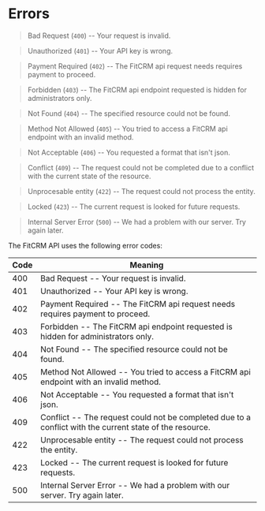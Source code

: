 # Errors

> Bad Request (`400`) -- Your request is invalid.

> Unauthorized (`401`) -- Your API key is wrong.

> Payment Required (`402`) -- The FitCRM api request needs requires payment to proceed.

> Forbidden (`403`) -- The FitCRM api endpoint requested is hidden for administrators only.

> Not Found (`404`) -- The specified resource could not be found.

> Method Not Allowed (`405`) -- You tried to access a FitCRM api endpoint with an invalid method.

> Not Acceptable (`406`) -- You requested a format that isn't json.

> Conflict (`409`) -- The request could not be completed due to a conflict with the current state of the resource.

> Unprocesable entity (`422`) -- The request could not process the entity.

> Locked (`423`) -- The current request is looked for future requests.

> Internal Server Error (`500`) -- We had a problem with our server. Try again later.

The FitCRM API uses the following error codes:

| Code | Meaning                                                                                                  |
| ---- | -------------------------------------------------------------------------------------------------------- |
| 400  | Bad Request -- Your request is invalid.                                                                  |
| 401  | Unauthorized -- Your API key is wrong.                                                                   |
| 402  | Payment Required -- The FitCRM api request needs requires payment to proceed.                           |
| 403  | Forbidden -- The FitCRM api endpoint requested is hidden for administrators only.                       |
| 404  | Not Found -- The specified resource could not be found.                                                  |
| 405  | Method Not Allowed -- You tried to access a FitCRM api endpoint with an invalid method.                 |
| 406  | Not Acceptable -- You requested a format that isn't json.                                                |
| 409  | Conflict -- The request could not be completed due to a conflict with the current state of the resource. |
| 422  | Unprocesable entity -- The request could not process the entity.                                         |
| 423  | Locked -- The current request is looked for future requests.                                             |
| 500  | Internal Server Error -- We had a problem with our server. Try again later.                              |
